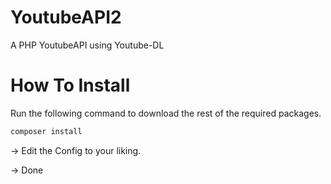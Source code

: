 # YoutubeAPI2
A PHP YoutubeAPI using Youtube-DL

# How To Install
Run the following command to download the rest of the required packages.
```ruby
composer install
```
-> Edit the Config to your liking.

-> Done

